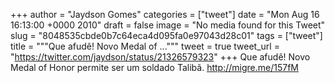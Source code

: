 
+++
author = "Jaydson Gomes"
categories = ["tweet"]
date = "Mon Aug 16 16:13:00 +0000 2010"
draft = false
image = "No media found for this Tweet"
slug = "8048535cbde0b7c64eca4d095fa0e97043d28c01"
tags = ["tweet"]
title = """Que afudê! Novo Medal of ..."""
tweet = true
tweet_url = "https://twitter.com/jaydson/status/21326579323"
+++
Que afudê! Novo Medal of Honor permite ser um soldado Talibã. http://migre.me/157fM
